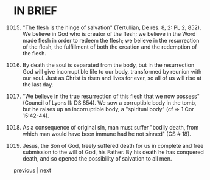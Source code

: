 # IN BRIEF

1015. "The flesh is the hinge of salvation" (Tertullian, De res. 8, 2: PL 2, 852). We believe in God who is creator of the flesh; we believe in the Word made flesh in order to redeem the flesh; we believe in the resurrection of the flesh, the fulfillment of both the creation and the redemption of the flesh.

1016. By death the soul is separated from the body, but in the resurrection God will give incorruptible life to our body, transformed by reunion with our soul. Just as Christ is risen and lives for ever, so all of us will rise at the last day.

1017. "We believe in the true resurrection of this flesh that we now possess" (Council of Lyons II: DS 854). We sow a corruptible body in the tomb, but he raises up an incorruptible body, a "spiritual body" (cf ⇒ 1 Cor 15:42-44).

1018. As a consequence of original sin, man must suffer "bodily death, from which man would have been immune had he not sinned" (GS # 18).

1019. Jesus, the Son of God, freely suffered death for us in complete and free submission to the will of God, his Father. By his death he has conquered death, and so opened the possibility of salvation to all men.

[previous](https://github.com/Tenari/non-fiction/blob/master/catechism/__P2I.md) | [next](https://github.com/Tenari/non-fiction/blob/master/catechism/__P2K.md)
